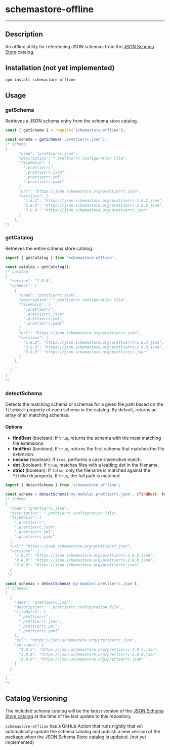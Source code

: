 # schemastore-offline

---

## Description
An offline utility
for referencing JSON schemas from the
[JSON Schema Store](https://www.schemastore.org/) catalog.

## Installation (not yet implemented)
```bash
npm install schemastore-offline
```

## Usage

### getSchema

Retrieves a JSON schema entry from the schema store catalog.

```javascript
const { getSchema } = require('schemastore-offline');

const schema = getSchema('.prettierrc.json');
/* schema:
{
      "name": "prettierrc.json",
      "description": ".prettierrc configuration file",
      "fileMatch": [
        ".prettierrc",
        ".prettierrc.json",
        ".prettierrc.yml",
        ".prettierrc.yaml"
      ],
      "url": "https://json.schemastore.org/prettierrc.json",
      "versions": {
        "1.8.2": "https://json.schemastore.org/prettierrc-1.8.2.json",
        "2.8.8": "https://json.schemastore.org/prettierrc-2.8.8.json",
        "3.0.0": "https://json.schemastore.org/prettierrc.json"
      }
    },
*/
```

### getCatalog

Retrieves the entire schema store catalog.

```javascript
import { getCatalog } from 'schemastore-offline';

const catalog = getCatalog();
/* catalog:
{
  "version": "1.0.0",
  "schemas": [
    {
      "name": "prettierrc.json",
      "description": ".prettierrc configuration file",
      "fileMatch": [
        ".prettierrc",
        ".prettierrc.json",
        ".prettierrc.yml",
        ".prettierrc.yaml"
      ],
      "url": "https://json.schemastore.org/prettierrc.json",
      "versions": {
        "1.8.2": "https://json.schemastore.org/prettierrc-1.8.2.json",
        "2.8.8": "https://json.schemastore.org/prettierrc-2.8.8.json",
        "3.0.0": "https://json.schemastore.org/prettierrc.json"
      }
    },
    ...
  ]
}
*/
```

### detectSchema

Detects the matching schema or schemas for a given file path based on the `fileMatch` property of each schema in the catalog.
By default, returns an array of all matching schemas.

#### Options

- **findBest** (boolean): If `true`, returns the schema with the most matching file extensions.
- **findFirst** (boolean): If `true`, returns the first schema that matches the file extension.
- **nocase** (boolean): If `true`, performs a case-insensitive match.
- **dot** (boolean): If `true`, matches files with a leading dot in the filename.
- **strict** (boolean): If `false`, only the filename is matched against the `fileMatch` property. If `true`, the full path is matched.

```javascript
import { detectSchema } from 'schemastore-offline';

const schema = detectSchema('my-module/.prettierrc.json', {findBest: true});
/* schema
{
  "name": "prettierrc.json",
  "description": ".prettierrc configuration file",
  "fileMatch": [
    ".prettierrc",
    ".prettierrc.json",
    ".prettierrc.yml",
    ".prettierrc.yaml"
  ],
  "url": "https://json.schemastore.org/prettierrc.json",
  "versions": {
    "1.8.2": "https://json.schemastore.org/prettierrc-1.8.2.json",
    "2.8.8": "https://json.schemastore.org/prettierrc-2.8.8.json",
    "3.0.0": "https://json.schemastore.org/prettierrc.json"
  }
 */

const schemas = detectSchema('my-module/.prettierrc.json');
/* schemas
[
  {
    "name": "prettierrc.json",
    "description": ".prettierrc configuration file",
    "fileMatch": [
      ".prettierrc",
      ".prettierrc.json",
      ".prettierrc.yml",
      ".prettierrc.yaml"
    ],
    "url": "https://json.schemastore.org/prettierrc.json",
    "versions": {
      "1.8.2": "https://json.schemastore.org/prettierrc-1.8.2.json",
      "2.8.8": "https://json.schemastore.org/prettierrc-2.8.8.json",
      "3.0.0": "https://json.schemastore.org/prettierrc.json"
    }
  },
  ...
]
*/
```


## Catalog Versioning
The included schema catalog will be the latest version of the
[JSON Schema Store catalog](https://raw.githubusercontent.com/SchemaStore/schemastore/master/src/api/json/catalog.json)
at the time of the last update to this repository.

`schemastore-offline` has a GitHub Action that runs nightly that will automatically update the schema catalog and publish a new version of the package when the JSON Schema Store catalog is updated.
(not yet implemented)